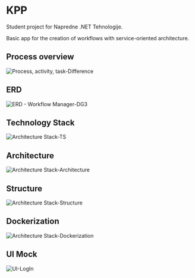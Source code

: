 # KPP

Student project for Napredne .NET Tehnologije.

Basic app for the creation of workflows with service-oriented architecture.

## Process overview

![Process, activity, task-Difference](https://user-images.githubusercontent.com/17787973/77230993-598f8380-6b98-11ea-8d5f-0019131f1f10.png)

## ERD

![ERD - Workflow Manager-DG3](https://user-images.githubusercontent.com/17787973/77230845-7e372b80-6b97-11ea-83d3-705323b7ae3b.png)

## Technology Stack

![Architecture Stack-TS](https://user-images.githubusercontent.com/17787973/77230864-a6bf2580-6b97-11ea-9daf-7491533ba38a.png)

## Architecture

![Architecture Stack-Architecture](https://user-images.githubusercontent.com/17787973/77230904-eede4800-6b97-11ea-8642-1d7fa31823e5.png)

## Structure

![Architecture Stack-Structure](https://user-images.githubusercontent.com/17787973/77230902-eab22a80-6b97-11ea-9294-a78d30d85eb7.png)

## Dockerization

![Architecture Stack-Dockerization](https://user-images.githubusercontent.com/17787973/77230935-2947e500-6b98-11ea-9ca2-ed9d969fa7fe.png)

## UI Mock

![UI-LogIn](https://user-images.githubusercontent.com/17787973/77231073-df133380-6b98-11ea-9c52-e2ce7258fe98.png)


